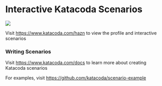 # Interactive Katacoda Scenarios

[![](http://shields.katacoda.com/katacoda/hazn/count.svg)](https://www.katacoda.com/hazn "Get your profile on Katacoda.com")

Visit https://www.katacoda.com/hazn to view the profile and interactive scenarios

### Writing Scenarios
Visit https://www.katacoda.com/docs to learn more about creating Katacoda scenarios

For examples, visit https://github.com/katacoda/scenario-example

